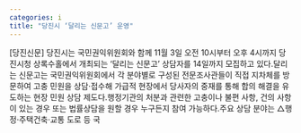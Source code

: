 ```yaml
---
categories: i
title: "당진시 ‘달리는 신문고’ 운영"
---
```

[당진신문] 당진시는 국민권익위원회와 함께 11월 3일 오전 10시부터 오후 4시까지 당진시청 상록수홀에서 개최되는 ‘달리는 신문고’ 상담자를 14일까지 모집하고 있다.달리는 신문고는 국민권익위원회에서 각 분야별로 구성된 전문조사관들이 직접 지차체를 방문하여 고충 민원을 상담·접수해 가급적 현장에서 당사자의 중재를 통해 합의 해결을 유도하는 현장 민원 상담 제도다.행정기관의 처분과 관련한 고충이나 불편 사항, 건의 사항이 있는 경우 또는 법률상담을 원할 경우 누구든지 참여 가능하다.주요 상담 분야는 △행정·주택건축·교통 도로 등 국